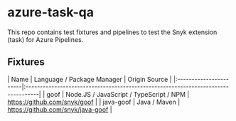 # azure-task-qa

This repo contains test fixtures and pipelines to test the Snyk extension (task) for Azure Pipelines.

## Fixtures

| Name                   | Language / Package Manager               | Origin Source                          |
|:-----------------------|:----------------------------------------------------------------------------------|
| goof                   | Node.JS / JavaScript / TypeScript / NPM  | https://github.com/snyk/goof           |
| java-goof              | Java / Maven                             | https://github.com/snyk/java-goof      |



